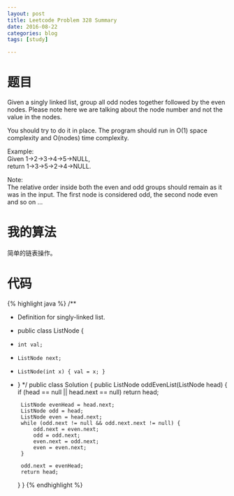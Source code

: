 ```yaml
---
layout: post
title: Leetcode Problem 328 Summary
date: 2016-08-22
categories: blog
tags: [study]

---
```


# 题目

Given a singly linked list, group all odd nodes together followed by the even nodes. Please note here we are talking about the node number and not the value in the nodes.

You should try to do it in place. The program should run in O(1) space complexity and O(nodes) time complexity.

Example:  
Given 1->2->3->4->5->NULL,  
return 1->3->5->2->4->NULL.

Note:  
The relative order inside both the even and odd groups should remain as it was in the input. 
The first node is considered odd, the second node even and so on ...

# 我的算法

简单的链表操作。

# 代码

{% highlight java %}
/**
 * Definition for singly-linked list.
 * public class ListNode {
 *     int val;
 *     ListNode next;
 *     ListNode(int x) { val = x; }
 * }
 */
public class Solution {
    public ListNode oddEvenList(ListNode head) {
        if (head == null || head.next == null) return head;
        
        ListNode evenHead = head.next;
        ListNode odd = head;
        ListNode even = head.next;
        while (odd.next != null && odd.next.next != null) {
            odd.next = even.next;
            odd = odd.next;
            even.next = odd.next;
            even = even.next;
        }
        
        odd.next = evenHead;
        return head;
    }
}
{% endhighlight %}